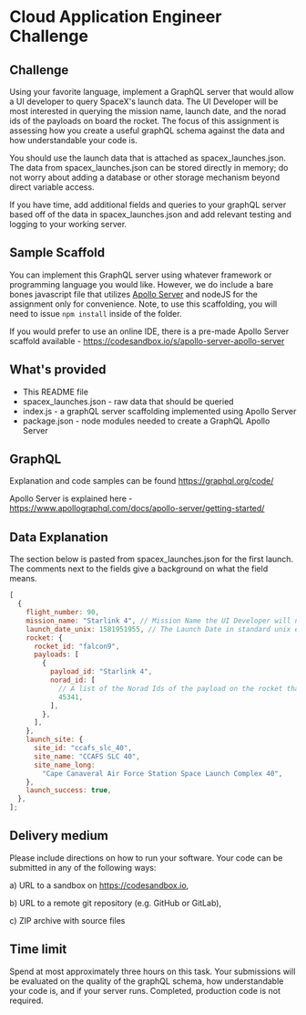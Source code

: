 # Cloud Application Engineer Challenge

## Challenge

Using your favorite language, implement a GraphQL server that would allow a UI developer to query SpaceX's launch data. The UI Developer will be most interested in querying the mission name, launch date, and the norad ids of the payloads on board the rocket. The focus of this assignment is assessing how you create a useful graphQL schema against the data and how understandable your code is.

You should use the launch data that is attached as spacex_launches.json. The data from spacex_launches.json can be stored directly in memory; do not worry about adding a database or other storage mechanism beyond direct variable access.

If you have time, add additional fields and queries to your graphQL server based off of the data in spacex_launches.json and add relevant testing and logging to your working server.

## Sample Scaffold

You can implement this GraphQL server using whatever framework or programming language you would like. However, we do include a bare bones javascript file that utilizes [Apollo Server](https://www.apollographql.com/docs/apollo-server/getting-started/) and nodeJS for the assignment only for convenience. Note, to use this scaffolding, you will need to issue `npm install` inside of the folder.

If you would prefer to use an online IDE, there is a pre-made Apollo Server scaffold available - https://codesandbox.io/s/apollo-server-apollo-server

## What's provided

- This README file
- spacex_launches.json - raw data that should be queried
- index.js - a graphQL server scaffolding implemented using Apollo Server
- package.json - node modules needed to create a GraphQL Apollo Server

## GraphQL

Explanation and code samples can be found https://graphql.org/code/

Apollo Server is explained here - https://www.apollographql.com/docs/apollo-server/getting-started/

## Data Explanation

The section below is pasted from spacex_launches.json for the first launch. The comments next to the fields give a background on what the field means.

```javascript
[
  {
    flight_number: 90,
    mission_name: "Starlink 4", // Mission Name the UI Developer will need to query
    launch_date_unix: 1581951955, // The Launch Date in standard unix epoch time the UI Developer will need to query
    rocket: {
      rocket_id: "falcon9",
      payloads: [
        {
          payload_id: "Starlink 4",
          norad_id: [
            // A list of the Norad Ids of the payload on the rocket that the UI Developer will need to query
            45341,
          ],
        },
      ],
    },
    launch_site: {
      site_id: "ccafs_slc_40",
      site_name: "CCAFS SLC 40",
      site_name_long:
        "Cape Canaveral Air Force Station Space Launch Complex 40",
    },
    launch_success: true,
  },
];
```

## Delivery medium

Please include directions on how to run your software. Your code can be submitted in any of the following ways:

a) URL to a sandbox on https://codesandbox.io,

b) URL to a remote git repository (e.g. GitHub or GitLab),

c) ZIP archive with source files

## Time limit

Spend at most approximately three hours on this task. Your submissions will be evaluated on the quality of the graphQL schema, how understandable your code is, and if your server runs. Completed, production code is not required.
